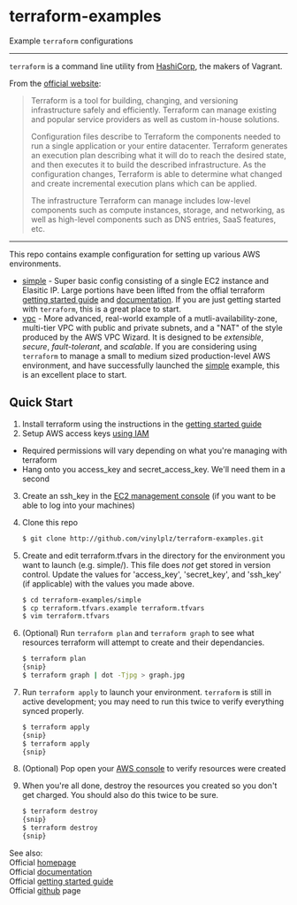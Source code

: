 # terraform-examples
Example `terraform` configurations

---
`terraform` is a command line utility from [HashiCorp](http://hashicorp.com), the makers of Vagrant.

From the [official website](https://terraform.io/intro/index.html):

> Terraform is a tool for building, changing, and versioning infrastructure safely and efficiently. Terraform can manage existing and popular service providers as well as custom in-house solutions.
>
> Configuration files describe to Terraform the components needed to run a single application or your entire datacenter. Terraform generates an execution plan describing what it will do to reach the desired state, and then executes it to build the described infrastructure. As the configuration changes, Terraform is able to determine what changed and create incremental execution plans which can be applied.
>
> The infrastructure Terraform can manage includes low-level components such as compute instances, storage, and networking, as well as high-level components such as DNS entries, SaaS features, etc.

---

This repo contains example configuration for setting up various AWS environments.

* [simple] - Super basic config consisting of a single EC2 instance and Elasitic IP.  Large portions have been lifted from the offial terraform [getting started guide] and [documentation].  If you are just getting started with `terraform`, this is a great place to start.
* [vpc] - More advanced, real-world example of a mutli-availability-zone, multi-tier VPC with public and private subnets, and a "NAT" of the style produced by the AWS VPC Wizard.  It is designed to be *extensible*, *secure*, *fault-tolerant*, and *scalable*.  If you are considering using `terraform` to manage a small to medium sized production-level AWS environment, and have successfully launched the [simple] example, this is an excellent place to start.


## Quick Start

1. Install terraform using the instructions in the [getting started guide]  
2. Setup AWS access keys [using IAM](http://docs.aws.amazon.com/AWSSimpleQueueService/latest/SQSGettingStartedGuide/AWSCredentials.html)
 * Required permissions will vary depending on what you're managing with terraform
 * Hang onto you access_key and secret_access_key.  We'll need them in a second
3. Create an ssh_key in the [EC2 management console](http://docs.aws.amazon.com/AWSEC2/latest/UserGuide/ec2-key-pairs.html) (if you want to be able to log into your machines)
4. Clone this repo  

    ```sh
    $ git clone http://github.com/vinylplz/terraform-examples.git  
    ```
5. Create and edit terraform.tfvars in the directory for the environment you want to launch (e.g. simple/).  This file does *not* get stored in version control.  Update the values for 'access_key', 'secret_key', and 'ssh_key' (if applicable) with the values you made above.  

    ```sh
    $ cd terraform-examples/simple  
    $ cp terraform.tfvars.example terraform.tfvars  
    $ vim terraform.tfvars  
    ```
6. (Optional) Run `terraform plan` and `terraform graph` to see what resources terraform will attempt to create and their dependancies.  

    ```sh
    $ terraform plan  
    {snip}  
    $ terraform graph | dot -Tjpg > graph.jpg  
    ```
7. Run `terraform apply` to launch your environment.  `terraform` is still in active development; you may need to run this twice to verify everything synced properly. 

    ```sh
    $ terraform apply  
   {snip}  
   $ terraform apply  
   {snip}
   ```
8. (Optional) Pop open your [AWS console](https://console.aws.amazon.com/) to verify resources were created
9. When you're all done, destroy the resources you created so you don't get charged.  You should also do this twice to be sure.  

    ```sh
    $ terraform destroy  
    {snip}  
    $ terraform destroy  
    {snip}  
    ```


See also:  
Official [homepage]  
Official [documentation]  
Official [getting started guide]  
Official [github] page    

[homepage]: https://terraform.io  
[documentation]: https://terraform.io/docs/index.html  
[getting started guide]: https://terraform.io/intro/getting-started/install.html  
[github]: https://github.com/hashicorp/terraform  

[simple]: ./simple  
[vpc]: ./vpc  
